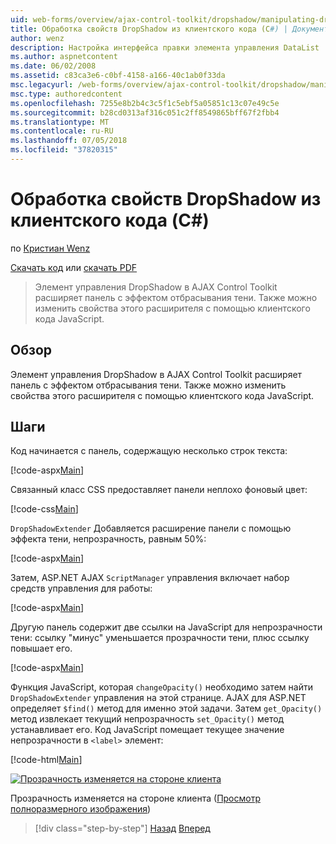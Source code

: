 ```yaml
---
uid: web-forms/overview/ajax-control-toolkit/dropshadow/manipulating-dropshadow-properties-from-client-code-cs
title: Обработка свойств DropShadow из клиентского кода (C#) | Документация Майкрософт
author: wenz
description: Настройка интерфейса правки элемента управления DataList
ms.author: aspnetcontent
ms.date: 06/02/2008
ms.assetid: c83ca3e6-c0bf-4158-a166-40c1ab0f33da
msc.legacyurl: /web-forms/overview/ajax-control-toolkit/dropshadow/manipulating-dropshadow-properties-from-client-code-cs
msc.type: authoredcontent
ms.openlocfilehash: 7255e8b2b4c3c5f1c5ebf5a05851c13c07e49c5e
ms.sourcegitcommit: b28cd0313af316c051c2ff8549865bff67f2fbb4
ms.translationtype: MT
ms.contentlocale: ru-RU
ms.lasthandoff: 07/05/2018
ms.locfileid: "37820315"
---
```

<a name="manipulating-dropshadow-properties-from-client-code-c"></a>Обработка свойств DropShadow из клиентского кода (C#)
====================
по [Кристиан Wenz](https://github.com/wenz)

[Скачать код](http://download.microsoft.com/download/5/1/6/51652a81-500b-4f6b-88d3-617103e7941e/DropShadow2.cs.zip) или [скачать PDF](http://download.microsoft.com/download/b/6/a/b6ae89ee-df69-4c87-9bfb-ad1eb2b23373/dropshadow2CS.pdf)

> Элемент управления DropShadow в AJAX Control Toolkit расширяет панель с эффектом отбрасывания тени. Также можно изменить свойства этого расширителя с помощью клиентского кода JavaScript.


## <a name="overview"></a>Обзор

Элемент управления DropShadow в AJAX Control Toolkit расширяет панель с эффектом отбрасывания тени. Также можно изменить свойства этого расширителя с помощью клиентского кода JavaScript.

## <a name="steps"></a>Шаги

Код начинается с панель, содержащую несколько строк текста:

[!code-aspx[Main](manipulating-dropshadow-properties-from-client-code-cs/samples/sample1.aspx)]

Связанный класс CSS предоставляет панели неплохо фоновый цвет:

[!code-css[Main](manipulating-dropshadow-properties-from-client-code-cs/samples/sample2.css)]

`DropShadowExtender` Добавляется расширение панели с помощью эффекта тени, непрозрачность, равным 50%:

[!code-aspx[Main](manipulating-dropshadow-properties-from-client-code-cs/samples/sample3.aspx)]

Затем, ASP.NET AJAX `ScriptManager` управления включает набор средств управления для работы:

[!code-aspx[Main](manipulating-dropshadow-properties-from-client-code-cs/samples/sample4.aspx)]

Другую панель содержит две ссылки на JavaScript для непрозрачности тени: ссылку "минус" уменьшается прозрачности тени, плюс ссылку повышает его.

[!code-aspx[Main](manipulating-dropshadow-properties-from-client-code-cs/samples/sample5.aspx)]

Функция JavaScript, которая `changeOpacity()` необходимо затем найти `DropShadowExtender` управления на этой странице. AJAX для ASP.NET определяет `$find()` метод для именно этой задачи. Затем `get_Opacity()` метод извлекает текущий непрозрачность `set_Opacity()` метод устанавливает его. Код JavaScript помещает текущее значение непрозрачности в `<label>` элемент:

[!code-html[Main](manipulating-dropshadow-properties-from-client-code-cs/samples/sample6.html)]


[![Прозрачность изменяется на стороне клиента](manipulating-dropshadow-properties-from-client-code-cs/_static/image2.png)](manipulating-dropshadow-properties-from-client-code-cs/_static/image1.png)

Прозрачность изменяется на стороне клиента ([Просмотр полноразмерного изображения](manipulating-dropshadow-properties-from-client-code-cs/_static/image3.png))

> [!div class="step-by-step"]
> [Назад](adjusting-the-z-index-of-a-dropshadow-cs.md)
> [Вперед](adjusting-the-z-index-of-a-dropshadow-vb.md)
